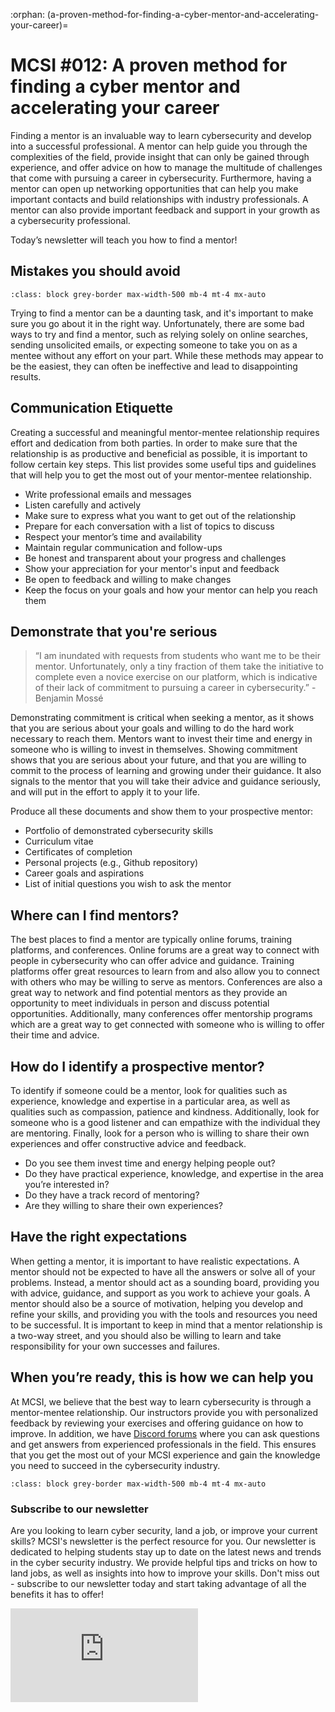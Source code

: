 :orphan:
(a-proven-method-for-finding-a-cyber-mentor-and-accelerating-your-career)=

# MCSI #012: A proven method for finding a cyber mentor and accelerating your career

Finding a mentor is an invaluable way to learn cybersecurity and develop into a successful professional. A mentor can help guide you through the complexities of the field, provide insight that can only be gained through experience, and offer advice on how to manage the multitude of challenges that come with pursuing a career in cybersecurity. Furthermore, having a mentor can open up networking opportunities that can help you make important contacts and build relationships with industry professionals. A mentor can also provide important feedback and support in your growth as a cybersecurity professional.

Today’s newsletter will teach you how to find a mentor!

## Mistakes you should avoid

```{thumbnail} ../images/newsletter/2023-012-mistakes-to-avoid.png
:class: block grey-border max-width-500 mb-4 mt-4 mx-auto
```

Trying to find a mentor can be a daunting task, and it's important to make sure you go about it in the right way. Unfortunately, there are some bad ways to try and find a mentor, such as relying solely on online searches, sending unsolicited emails, or expecting someone to take you on as a mentee without any effort on your part. While these methods may appear to be the easiest, they can often be ineffective and lead to disappointing results.

## Communication Etiquette

Creating a successful and meaningful mentor-mentee relationship requires effort and dedication from both parties. In order to make sure that the relationship is as productive and beneficial as possible, it is important to follow certain key steps. This list provides some useful tips and guidelines that will help you to get the most out of your mentor-mentee relationship.

- Write professional emails and messages
- Listen carefully and actively
- Make sure to express what you want to get out of the relationship
- Prepare for each conversation with a list of topics to discuss
- Respect your mentor’s time and availability
- Maintain regular communication and follow-ups
- Be honest and transparent about your progress and challenges
- Show your appreciation for your mentor's input and feedback
- Be open to feedback and willing to make changes
- Keep the focus on your goals and how your mentor can help you reach them

## Demonstrate that you're serious

> “I am inundated with requests from students who want me to be their mentor. Unfortunately, only a tiny fraction of them take the initiative to complete even a novice exercise on our platform, which is indicative of their lack of commitment to pursuing a career in cybersecurity.” - Benjamin Mossé

Demonstrating commitment is critical when seeking a mentor, as it shows that you are serious about your goals and willing to do the hard work necessary to reach them. Mentors want to invest their time and energy in someone who is willing to invest in themselves. Showing commitment shows that you are serious about your future, and that you are willing to commit to the process of learning and growing under their guidance. It also signals to the mentor that you will take their advice and guidance seriously, and will put in the effort to apply it to your life.

Produce all these documents and show them to your prospective mentor:

- Portfolio of demonstrated cybersecurity skills
- Curriculum vitae
- Certificates of completion
- Personal projects (e.g., Github repository)
- Career goals and aspirations
- List of initial questions you wish to ask the mentor

## Where can I find mentors?

The best places to find a mentor are typically online forums, training platforms, and conferences. Online forums are a great way to connect with people in cybersecurity who can offer advice and guidance. Training platforms offer great resources to learn from and also allow you to connect with others who may be willing to serve as mentors. Conferences are also a great way to network and find potential mentors as they provide an opportunity to meet individuals in person and discuss potential opportunities. Additionally, many conferences offer mentorship programs which are a great way to get connected with someone who is willing to offer their time and advice.

## How do I identify a prospective mentor?

To identify if someone could be a mentor, look for qualities such as experience, knowledge and expertise in a particular area, as well as qualities such as compassion, patience and kindness. Additionally, look for someone who is a good listener and can empathize with the individual they are mentoring. Finally, look for a person who is willing to share their own experiences and offer constructive advice and feedback.

- Do you see them invest time and energy helping people out?
- Do they have practical experience, knowledge, and expertise in the area you’re interested in?
- Do they have a track record of mentoring?
- Are they willing to share their own experiences?

## Have the right expectations

When getting a mentor, it is important to have realistic expectations. A mentor should not be expected to have all the answers or solve all of your problems. Instead, a mentor should act as a sounding board, providing you with advice, guidance, and support as you work to achieve your goals. A mentor should also be a source of motivation, helping you develop and refine your skills, and providing you with the tools and resources you need to be successful. It is important to keep in mind that a mentor relationship is a two-way street, and you should also be willing to learn and take responsibility for your own successes and failures.

## When you’re ready, this is how we can help you

At MCSI, we believe that the best way to learn cybersecurity is through a mentor-mentee relationship. Our instructors provide you with personalized feedback by reviewing your exercises and offering guidance on how to improve. In addition, we have [Discord forums](https://discord.gg/wAu383DPWX) where you can ask questions and get answers from experienced professionals in the field. This ensures that you get the most out of your MCSI experience and gain the knowledge you need to succeed in the cybersecurity industry.

```{thumbnail} ../images/newsletter/2023-012-discord-forums.png
:class: block grey-border max-width-500 mb-4 mt-4 mx-auto
```

### Subscribe to our newsletter

Are you looking to learn cyber security, land a job, or improve your current skills? MCSI's newsletter is the perfect resource for you. Our newsletter is dedicated to helping students stay up to date on the latest news and trends in the cyber security industry. We provide helpful tips and tricks on how to land jobs, as well as insights into how to improve your skills. Don't miss out - subscribe to our newsletter today and start taking advantage of all the benefits it has to offer!

<iframe src="https://newsletter.mosse-institute.com/embed" style="background:white;" frameborder="0" scrolling="no"></iframe>